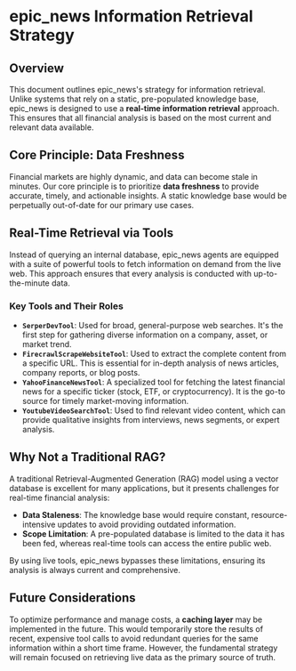 # epic_news Information Retrieval Strategy

## Overview

This document outlines epic_news's strategy for information retrieval. Unlike systems that rely on a static, pre-populated knowledge base, epic_news is designed to use a **real-time information retrieval** approach. This ensures that all financial analysis is based on the most current and relevant data available.

## Core Principle: Data Freshness

Financial markets are highly dynamic, and data can become stale in minutes. Our core principle is to prioritize **data freshness** to provide accurate, timely, and actionable insights. A static knowledge base would be perpetually out-of-date for our primary use cases.

## Real-Time Retrieval via Tools

Instead of querying an internal database, epic_news agents are equipped with a suite of powerful tools to fetch information on demand from the live web. This approach ensures that every analysis is conducted with up-to-the-minute data.

### Key Tools and Their Roles

- **`SerperDevTool`**: Used for broad, general-purpose web searches. It's the first step for gathering diverse information on a company, asset, or market trend.
- **`FirecrawlScrapeWebsiteTool`**: Used to extract the complete content from a specific URL. This is essential for in-depth analysis of news articles, company reports, or blog posts.
- **`YahooFinanceNewsTool`**: A specialized tool for fetching the latest financial news for a specific ticker (stock, ETF, or cryptocurrency). It is the go-to source for timely market-moving information.
- **`YoutubeVideoSearchTool`**: Used to find relevant video content, which can provide qualitative insights from interviews, news segments, or expert analysis.

## Why Not a Traditional RAG?

A traditional Retrieval-Augmented Generation (RAG) model using a vector database is excellent for many applications, but it presents challenges for real-time financial analysis:

- **Data Staleness**: The knowledge base would require constant, resource-intensive updates to avoid providing outdated information.
- **Scope Limitation**: A pre-populated database is limited to the data it has been fed, whereas real-time tools can access the entire public web.

By using live tools, epic_news bypasses these limitations, ensuring its analysis is always current and comprehensive.

## Future Considerations

To optimize performance and manage costs, a **caching layer** may be implemented in the future. This would temporarily store the results of recent, expensive tool calls to avoid redundant queries for the same information within a short time frame. However, the fundamental strategy will remain focused on retrieving live data as the primary source of truth.
